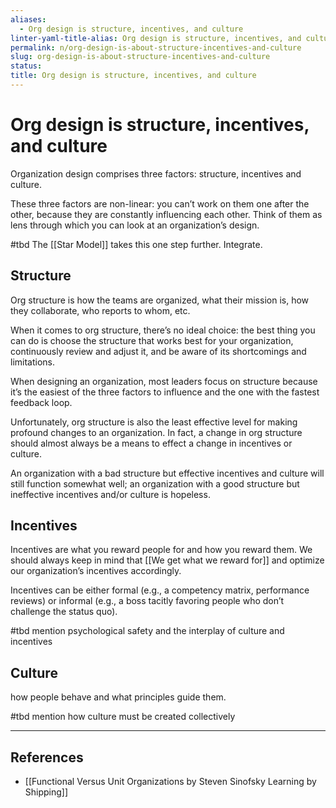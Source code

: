 ```yaml
---
aliases:
  - Org design is structure, incentives, and culture
linter-yaml-title-alias: Org design is structure, incentives, and culture
permalink: n/org-design-is-about-structure-incentives-and-culture
slug: org-design-is-about-structure-incentives-and-culture
status: 
title: Org design is structure, incentives, and culture
---
```

# Org design is structure, incentives, and culture

Organization design comprises three factors: structure, incentives and culture.

These three factors are non-linear: you can’t work on them one after the other, because they are constantly influencing each other. Think of them as lens through which you can look at an organization’s design.

#tbd The [[Star Model]] takes this one step further. Integrate.

## Structure

Org structure is how the teams are organized, what their mission is, how they collaborate, who reports to whom, etc.

When it comes to org structure, there’s no ideal choice: the best thing you can do is choose the structure that works best for your organization, continuously review and adjust it, and be aware of its shortcomings and limitations.

When designing an organization, most leaders focus on structure because it’s the easiest of the three factors to influence and the one with the fastest feedback loop.

Unfortunately, org structure is also the least effective level for making profound changes to an organization. In fact, a change in org structure should almost always be a means to effect a change in incentives or culture.

An organization with a bad structure but effective incentives and culture will still function somewhat well; an organization with a good structure but ineffective incentives and/or culture is hopeless.

## Incentives

Incentives are what you reward people for and how you reward them. We should always keep in mind that [[We get what we reward for]] and optimize our organization’s incentives accordingly.

Incentives can be either formal (e.g., a competency matrix, performance reviews) or informal (e.g., a boss tacitly favoring people who don’t challenge the status quo).

#tbd mention psychological safety and the interplay of culture and incentives

## Culture

how people behave and what principles guide them.

#tbd mention how culture must be created collectively

- - -

## References

- [[Functional Versus Unit Organizations  by Steven Sinofsky  Learning by Shipping]]
